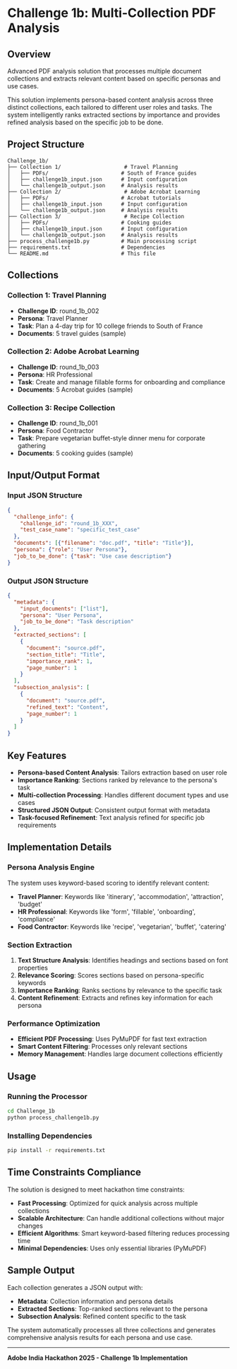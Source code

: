 # Challenge 1b: Multi-Collection PDF Analysis

## Overview
Advanced PDF analysis solution that processes multiple document collections and extracts relevant content based on specific personas and use cases.

This solution implements persona-based content analysis across three distinct collections, each tailored to different user roles and tasks. The system intelligently ranks extracted sections by importance and provides refined analysis based on the specific job to be done.

## Project Structure
```
Challenge_1b/
├── Collection 1/                    # Travel Planning
│   ├── PDFs/                       # South of France guides
│   ├── challenge1b_input.json      # Input configuration
│   └── challenge1b_output.json     # Analysis results
├── Collection 2/                    # Adobe Acrobat Learning
│   ├── PDFs/                       # Acrobat tutorials
│   ├── challenge1b_input.json      # Input configuration
│   └── challenge1b_output.json     # Analysis results
├── Collection 3/                    # Recipe Collection
│   ├── PDFs/                       # Cooking guides
│   ├── challenge1b_input.json      # Input configuration
│   └── challenge1b_output.json     # Analysis results
├── process_challenge1b.py          # Main processing script
├── requirements.txt                # Dependencies
└── README.md                       # This file
```

## Collections

### Collection 1: Travel Planning
- **Challenge ID**: round_1b_002
- **Persona**: Travel Planner
- **Task**: Plan a 4-day trip for 10 college friends to South of France
- **Documents**: 5 travel guides (sample)

### Collection 2: Adobe Acrobat Learning
- **Challenge ID**: round_1b_003
- **Persona**: HR Professional
- **Task**: Create and manage fillable forms for onboarding and compliance
- **Documents**: 5 Acrobat guides (sample)

### Collection 3: Recipe Collection
- **Challenge ID**: round_1b_001
- **Persona**: Food Contractor
- **Task**: Prepare vegetarian buffet-style dinner menu for corporate gathering
- **Documents**: 5 cooking guides (sample)

## Input/Output Format

### Input JSON Structure
```json
{
  "challenge_info": {
    "challenge_id": "round_1b_XXX",
    "test_case_name": "specific_test_case"
  },
  "documents": [{"filename": "doc.pdf", "title": "Title"}],
  "persona": {"role": "User Persona"},
  "job_to_be_done": {"task": "Use case description"}
}
```

### Output JSON Structure
```json
{
  "metadata": {
    "input_documents": ["list"],
    "persona": "User Persona",
    "job_to_be_done": "Task description"
  },
  "extracted_sections": [
    {
      "document": "source.pdf",
      "section_title": "Title",
      "importance_rank": 1,
      "page_number": 1
    }
  ],
  "subsection_analysis": [
    {
      "document": "source.pdf",
      "refined_text": "Content",
      "page_number": 1
    }
  ]
}
```

## Key Features

- **Persona-based Content Analysis**: Tailors extraction based on user role
- **Importance Ranking**: Sections ranked by relevance to the persona's task
- **Multi-collection Processing**: Handles different document types and use cases
- **Structured JSON Output**: Consistent output format with metadata
- **Task-focused Refinement**: Text analysis refined for specific job requirements

## Implementation Details

### Persona Analysis Engine
The system uses keyword-based scoring to identify relevant content:

- **Travel Planner**: Keywords like 'itinerary', 'accommodation', 'attraction', 'budget'
- **HR Professional**: Keywords like 'form', 'fillable', 'onboarding', 'compliance'
- **Food Contractor**: Keywords like 'recipe', 'vegetarian', 'buffet', 'catering'

### Section Extraction
1. **Text Structure Analysis**: Identifies headings and sections based on font properties
2. **Relevance Scoring**: Scores sections based on persona-specific keywords
3. **Importance Ranking**: Ranks sections by relevance to the specific task
4. **Content Refinement**: Extracts and refines key information for each persona

### Performance Optimization
- **Efficient PDF Processing**: Uses PyMuPDF for fast text extraction
- **Smart Content Filtering**: Processes only relevant sections
- **Memory Management**: Handles large document collections efficiently

## Usage

### Running the Processor
```bash
cd Challenge_1b
python process_challenge1b.py
```

### Installing Dependencies
```bash
pip install -r requirements.txt
```

## Time Constraints Compliance

The solution is designed to meet hackathon time constraints:
- **Fast Processing**: Optimized for quick analysis across multiple collections
- **Scalable Architecture**: Can handle additional collections without major changes
- **Efficient Algorithms**: Smart keyword-based filtering reduces processing time
- **Minimal Dependencies**: Uses only essential libraries (PyMuPDF)

## Sample Output

Each collection generates a JSON output with:
- **Metadata**: Collection information and persona details
- **Extracted Sections**: Top-ranked sections relevant to the persona
- **Subsection Analysis**: Refined content specific to the task

The system automatically processes all three collections and generates comprehensive analysis results for each persona and use case.

---

**Adobe India Hackathon 2025 - Challenge 1b Implementation**
